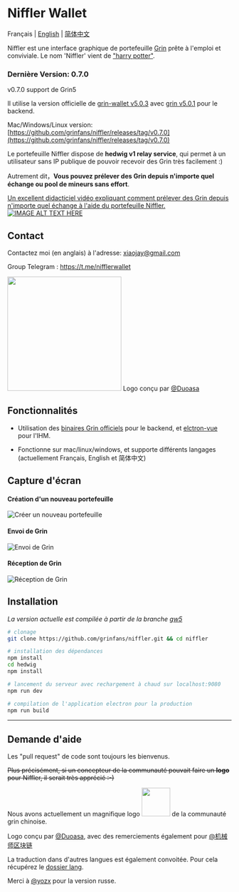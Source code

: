 # Niffler Wallet

Français | [English](./README.md) | [简体中文](./README.zh-CN.md)

Niffler est une interface graphique de portefeuille [Grin](https://github.com/mimblewimble/grin) prête à l'emploi et conviviale.
Le nom 'Niffler' vient de ["harry potter"](https://harrypotter.fandom.com/wiki/Niffler).

### Dernière Version: 0.7.0

v0.7.0 support de Grin5

Il utilise la version officielle de [grin-wallet v5.0.3](https://github.com/mimblewimble/grin-wallet/releases/tag/v5.0.3) avec [grin v5.0.1](https://github.com/mimblewimble/grin/releases/tag/v5.0.1) pour le backend. 

Mac/Windows/Linux version:[https://github.com/grinfans/niffler/releases/tag/v0.7.0](https://github.com/grinfans/niffler/releases/tag/v0.7.0)

Le portefeuille Niffler dispose de **hedwig v1 relay service**, qui permet à un utilisateur sans IP publique de pouvoir recevoir des Grin très facilement :)

Autrement dit，**Vous pouvez prélever des Grin depuis n'importe quel échange ou pool de mineurs sans effort**.

[Un excellent didacticiel vidéo expliquant comment prélever des Grin depuis n'importe quel échange à l'aide du portefeuille Niffler.](https://www.youtube.com/watch?v=rufKWEv64o8)
[![IMAGE ALT TEXT HERE](https://img.youtube.com/vi/rufKWEv64o8/0.jpg)](https://www.youtube.com/watch?v=rufKWEv64o8)

## Contact

Contactez moi (en anglais) à l'adresse: xiaojay@gmail.com

Group Telegram : https://t.me/nifflerwallet


<img src="/src/renderer/assets/logo.png" width="256"> Logo conçu par [@Duoasa](https://weibo.com/u/3197271025)

## Fonctionnalités

* Utilisation des [binaires Grin officiels](https://github.com/mimblewimble/grin/releases) pour le backend, et [elctron-vue](https://github.com/SimulatedGREG/electron-vue) pour l'IHM.

* Fonctionne sur mac/linux/windows, et supporte différents langages (actuellement Français, English et 简体中文)

## Capture d'écran

#### Création d'un nouveau portefeuille

![Créer un nouveau portefeuille](https://media.giphy.com/media/IeuEOtJvxCLqqiCCyr/giphy.gif)

#### Envoi de Grin


![Envoi de Grin](https://media.giphy.com/media/LO2sAR3HmocCdbTwEh/giphy.gif)

#### Réception de Grin
![Réception de Grin](https://media.giphy.com/media/iFbSw9rhh5fGVSzyZf/giphy.gif)


## Installation

*La version actuelle est compilée à partir de la branche [gw5](https://github.com/grinfans/Niffler/tree/gw5)*

``` bash
# clonage
git clone https://github.com/grinfans/niffler.git && cd niffler

# installation des dépendances
npm install
cd hedwig
npm install

# lancement du serveur avec rechargement à chaud sur localhost:9080
npm run dev

# compilation de l'application electron pour la production
npm run build
```

---

## Demande d'aide

Les "pull request" de code sont toujours les bienvenus.

~~Plus précisément, si un concepteur de la communauté pouvait faire un **logo** pour Niffler, il serait très apprécié :-)~~

Nous avons actuellement un magnifique logo <img src="/src/renderer/assets/logo.png" width="64"> de la communauté grin chinoise.

Logo conçu par [@Duoasa](https://weibo.com/u/3197271025), avec des remerciements également pour [@机械师区块链](https://weibo.com/u/6318956004)

La traduction dans d'autres langues est également convoitée. Pour cela récupérez le [dossier lang](https://github.com/grinfans/niffler/tree/master/src/lang).

Merci à [@yozx](https://github.com/yozx) pour la version russe.
